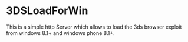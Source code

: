# 3DSLoadForWin
This is a simple http Server which allows to load the 3ds browser exploit from windows 8.1+ and windows phone 8.1+.
